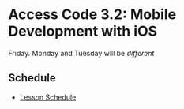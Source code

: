 # Access Code 3.2: Mobile Development with iOS

Friday. Monday and Tuesday will be *different*

## Schedule

- [Lesson Schedule](/schedule.md)
